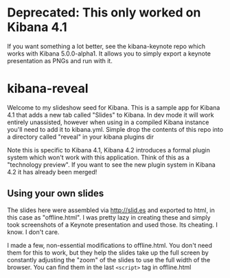 # Deprecated: This only worked on Kibana 4.1
If you want something a lot better, see the kibana-keynote repo which works with Kibana 5.0.0-alpha1. 
It allows you to simply export a keynote presentation as PNGs and run with it.

kibana-reveal
=============

Welcome to my slideshow seed for Kibana. This is a sample app for Kibana 4.1 that adds a new tab
called "Slides" to Kibana. In dev mode it will work entirely unassisted, however when using in a
compiled Kibana instance you'll need to add it to kibana.yml. Simple drop the contents of this 
repo into a directory called "reveal" in your kibana plugins dir

Note this is specific to Kibana 4.1, Kibana 4.2 introduces a formal plugin system which won't work
with this application. Think of this as a "technology preview". If you want to see the new plugin
system in Kibana 4.2 it has already been merged!

Using your own slides
----------------------

The slides here were assembled via http://slid.es and exported to html, in this case as
"offline.html". I was pretty lazy in creating these and simply took screenshots of a Keynote
presentation and used those. Its cheating. I know. I don't care.

I made a few, non-essential modifications to offline.html. You don't need them for this to work, but
they help the slides take up the full screen by constantly adjusting the "zoom" of the slides to
use the full width of the browser. You can find them in the last `<script>` tag in offline.html
